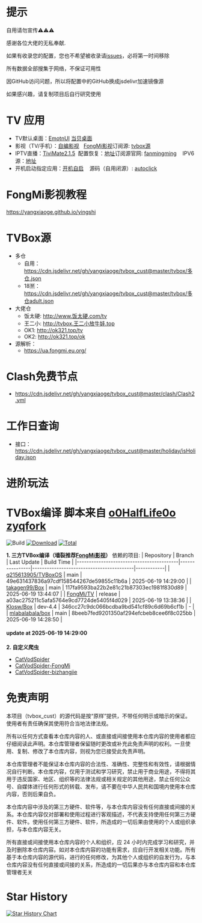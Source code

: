 # 提示
自用请勿宣传⚠️⚠️⚠️

感谢各位大佬的无私奉献.

如果有收录您的配置，您也不希望被收录请[issues](https://github.com/yangxiaoge/tvBox_cust/issues)，必将第一时间移除

所有数据全部搜集于网络，不保证可用性

因GitHub访问问题，所以将配置中的GitHub换成jsdelivr加速镜像源

如果感兴趣，请复制项目后自行研究使用


# TV 应用
- TV默认桌面：[EmotnUI](/apk/EmotnUI_com.oversea.aslauncher_1.0.9.0_5094.apk)  ​​​​​ ​​​ ​​​​​​​​ ​​​​[当贝桌面](/apk/当贝桌面_4.1.7精简去广告版.apk) 
- 影视（TV/手机）：[自编影视](https://github.com/yangxiaoge/tvbox_cust/releases) ​​​​ ​​​​ ​​​​​​​​​​​​​ ​​​ [FongMi影视](https://github.com/FongMi/Release/tree/fongmi/apk/release)​ ​​​​ ​​​​ ​​​​​​​​​​​​​ ​​​ ​​​订阅源: [tvbox源](https://github.com/yangxiaoge/tvbox_cust?tab=readme-ov-file#tvbox源) 
- IPTV直播：[TiviMate2.1.5](/apk/TiviMate-2.1.5推荐-Premium付费破解版.apk)​ ​​​​​ ​​​ ​​​​​​​​ ​​​​ ​​​配置恢复：[地址](https://cdn.jsdelivr.net/gh/yangxiaoge/tvbox_cust@master/apk/TiviMate2.1.5_backup_20240409_104306.tmb)​ ​​​​ ​​​​ ​ ​​​​​​​​​​​ ​订阅源官网: [fanmingming](https://github.com/fanmingming/live)  ​ ​​​​ ​​​​ ​​​ ​​​​​​​​​IPV6源：[地址](https://live.fanmingming.com/tv/m3u/ipv6.m3u)
- 开机启动指定应用：[开机自启](/apk/开机自启_3.0_2024-03-11.apk)​ ​​​​ ​​​​ ​​​​​ ​​​ ​​​源码（自用闭源）: [autoclick](https://gitee.com/sheepyang_study/auto-click-slide)

# FongMi影视教程
https://yangxiaoge.github.io/yingshi

# TVBox源
- 多仓
  - 自用：https://cdn.jsdelivr.net/gh/yangxiaoge/tvbox_cust@master/tvbox/多仓.json
  - 18🈲：https://cdn.jsdelivr.net/gh/yangxiaoge/tvbox_cust@master/tvbox/多仓adult.json
- 大佬仓
  - 饭太硬: http://www.饭太硬.com/tv
  - 王二小: http://tvbox.王二小放牛娃.top
  - OK1: http://ok321.top/tv
  - OK2: http://ok321.top/ok
- 源解析：
  - https://ua.fongmi.eu.org/

# Clash免费节点
- https://cdn.jsdelivr.net/gh/yangxiaoge/tvbox_cust@master/clash/Clash2.yml

# 工作日查询
- 接口：https://cdn.jsdelivr.net/gh/yangxiaoge/tvbox_cust@master/holiday/isHoliday.json

# 进阶玩法
# TVBox编译 脚本来自 [o0HalfLife0o](https://github.com/o0HalfLife0o/TVBoxOSC) [zyqfork](https://github.com/zyqfork/TVBoxOSC) 
![Build](https://shields.io/github/actions/workflow/status/yangxiaoge/tvbox_cust/tvbox_app_action.yml?branch=master&logo=github&label=Build)
[![Download](https://img.shields.io/github/v/release/yangxiaoge/tvbox_cust?color=orange&logoColor=orange&label=Download&logo=DocuSign)](https://github.com/yangxiaoge/tvbox_cust/releases/latest) 
[![Total](https://shields.io/github/downloads/yangxiaoge/tvbox_cust/total?logo=Bookmeter&label=Counts&logoColor=yellow&color=yellow)](https://github.com/yangxiaoge/tvbox_cust/releases)

**1. 三方TVBox编译（墙裂推荐[FongMi影视](https://github.com/FongMi/Release/tree/fongmi/apk/release)）**
依赖的项目:
| Repository                               | Branch         | Last Update                              | Build Time |
|------------------------------------------|----------------|------------------------------------------|------------|
| [q215613905/TVBoxOS](https://github.com/q215613905/TVBoxOS) | main           | 49e631437836a97cdf158544267de59855c11b6a  | 2025-06-19 14:29:00 |
| [takagen99/Box](https://github.com/takagen99/Box)         | main           | 117fa9593ba22b2e81c21b87303ec1981f830d89 | 2025-06-19 13:44:07 |
| [FongMi/TV](https://github.com/FongMi/TV)               | release        | a03ac275211c5afa5764e9cd7724de5405f4d029  | 2025-06-19 13:38:36 |
| [Klosw/Box](https://github.com/Klosw/Box)               | dev-4.4        | 346cc27c9dc066bcdba9bd541cf89c6d69b6cf1b | - |
| [mlabalabala/box](https://github.com/mlabalabala/box)    | main           | 8beeb7fed9201350af294efcbeb8cee6f8c025bb | 2025-06-19 14:28:50 |

#### update at 2025-06-19 14:29:00


**2. 自定义爬虫**
- [CatVodSpider](https://github.com/yangxiaoge/CatVodSpider)
- [CatVodSpider-FongMi](https://github.com/FongMi/CatVodSpider)
- [CatVodSpider-bizhangjie](https://github.com/bizhangjie/CatVodSpider)

# 免责声明

本项目（tvbox_cust）的源代码是按“原样”提供，不带任何明示或暗示的保证。使用者有责任确保其使用符合当地法律法规。

所有以任何方式查看本仓库内容的人、或直接或间接使用本仓库内容的使用者都应仔细阅读此声明。本仓库管理者保留随时更改或补充此免责声明的权利。一旦使用、复制、修改了本仓库内容，则视为您已接受此免责声明。

本仓库管理者不能保证本仓库内容的合法性、准确性、完整性和有效性，请根据情况自行判断。本仓库内容，仅用于测试和学习研究，禁止用于商业用途，不得将其用于违反国家、地区、组织等的法律法规或相关规定的其他用途，禁止任何公众号、自媒体进行任何形式的转载、发布，请不要在中华人民共和国境内使用本仓库内容，否则后果自负。

本仓库内容中涉及的第三方硬件、软件等，与本仓库内容没有任何直接或间接的关系。本仓库内容仅对部署和使用过程进行客观描述，不代表支持使用任何第三方硬件、软件。使用任何第三方硬件、软件，所造成的一切后果由使用的个人或组织承担，与本仓库内容无关。

所有直接或间接使用本仓库内容的个人和组织，应 24 小时内完成学习和研究，并及时删除本仓库内容。如对本仓库内容的功能有需求，应自行开发相关功能。所有基于本仓库内容的源代码，进行的任何修改，为其他个人或组织的自发行为，与本仓库内容没有任何直接或间接的关系，所造成的一切后果亦与本仓库内容和本仓库管理者无关 


# Star History

[![Star History Chart](https://api.star-history.com/svg?repos=yangxiaoge/tvbox_cust&type=Date)](https://star-history.com/#yangxiaoge/tvbox_cust&Date)
